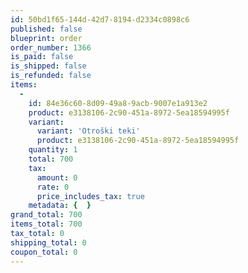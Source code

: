 ```yaml
---
id: 50bd1f65-144d-42d7-8194-d2334c0898c6
published: false
blueprint: order
order_number: 1366
is_paid: false
is_shipped: false
is_refunded: false
items:
  -
    id: 84e36c60-8d09-49a8-9acb-9007e1a913e2
    product: e3138106-2c90-451a-8972-5ea18594995f
    variant:
      variant: 'Otroški teki'
      product: e3138106-2c90-451a-8972-5ea18594995f
    quantity: 1
    total: 700
    tax:
      amount: 0
      rate: 0
      price_includes_tax: true
    metadata: {  }
grand_total: 700
items_total: 700
tax_total: 0
shipping_total: 0
coupon_total: 0
---
```

